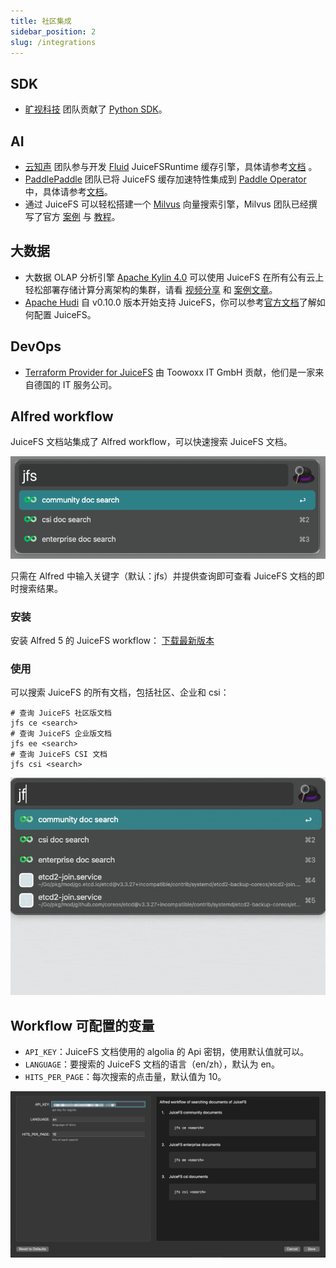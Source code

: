```yaml
---
title: 社区集成
sidebar_position: 2
slug: /integrations
---
```


## SDK

- [旷视科技](https://megvii.com) 团队贡献了 [Python SDK](https://github.com/megvii-research/juicefs-python)。

## AI

- [云知声](https://www.unisound.com) 团队参与开发 [Fluid](https://github.com/fluid-cloudnative/fluid) JuiceFSRuntime 缓存引擎，具体请参考[文档](https://github.com/fluid-cloudnative/fluid/blob/master/docs/zh/samples/juicefs_runtime.md) 。
- [PaddlePaddle](https://github.com/paddlepaddle/paddle) 团队已将 JuiceFS 缓存加速特性集成到 [Paddle Operator](https://github.com/PaddleFlow/paddle-operator) 中，具体请参考[文档](https://github.com/PaddleFlow/paddle-operator/blob/sampleset/docs/zh_CN/ext-overview.md)。
- 通过 JuiceFS 可以轻松搭建一个 [Milvus](https://milvus.io) 向量搜索引擎，Milvus 团队已经撰写了官方 [案例](https://zilliz.com/blog/building-a-milvus-cluster-based-on-juicefs) 与 [教程](https://tutorials.milvus.io/en-juicefs/index.html?index=..%2F..index#0)。

## 大数据

- 大数据 OLAP 分析引擎 [Apache Kylin 4.0](http://kylin.apache.org) 可以使用 JuiceFS 在所有公有云上轻松部署存储计算分离架构的集群，请看 [视频分享](https://www.bilibili.com/video/BV1c54y1W72S) 和 [案例文章](https://juicefs.com/zh-cn/blog/optimize-kylin-on-juicefs)。
- [Apache Hudi](https://hudi.apache.org) 自 v0.10.0 版本开始支持 JuiceFS，你可以参考[官方文档](https://hudi.apache.org/docs/jfs_hoodie)了解如何配置 JuiceFS。

## DevOps

- [Terraform Provider for JuiceFS](https://github.com/toowoxx/terraform-provider-juicefs) 由 Toowoxx IT GmbH 贡献，他们是一家来自德国的 IT 服务公司。

## Alfred workflow

JuiceFS 文档站集成了 Alfred workflow，可以快速搜索 JuiceFS 文档。

![](../images/workflow-root.png)

只需在 Alfred 中输入关键字（默认：jfs）并提供查询即可查看 JuiceFS 文档的即时搜索结果。

### 安装

安装 Alfred 5 的 JuiceFS workflow： [下载最新版本](https://github.com/zwwhdls/juicefs-alfred-workflow/releases/download/v0.1.0/JuiceFS.Search.alfredworkflow)

### 使用

可以搜索 JuiceFS 的所有文档，包括社区、企业和 csi：

```
# 查询 JuiceFS 社区版文档
jfs ce <search>
# 查询 JuiceFS 企业版文档
jfs ee <search>
# 查询 JuiceFS CSI 文档
jfs csi <search>
```

![](../images/workflow-demo.gif)

## Workflow 可配置的变量

- `API_KEY`：JuiceFS 文档使用的 algolia 的 Api 密钥，使用默认值就可以。
- `LANGUAGE`：要搜索的 JuiceFS 文档的语言（en/zh），默认为 en。
- `HITS_PER_PAGE`：每次搜索的点击量，默认值为 10。

![](../images/configuration.png)

